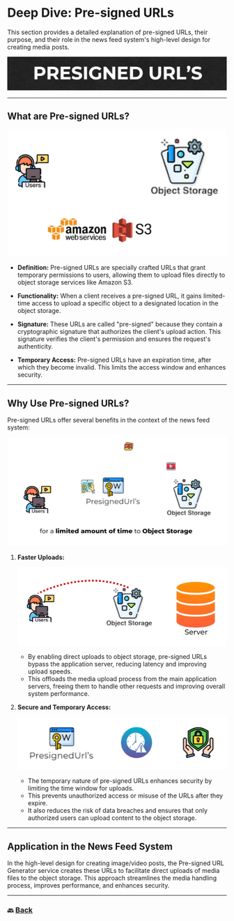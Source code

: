 # **Deep Dive: Pre-signed URLs**

This section provides a detailed explanation of pre-signed URLs, their purpose, and their role in the news feed system's high-level design for creating media posts.

![14.png](img/14.png)

---


## **What are Pre-signed URLs?**

![15.png](img/15.png)

* **Definition:** Pre-signed URLs are specially crafted URLs that grant temporary permissions to users, allowing them to upload files directly to object storage services like Amazon S3.

* **Functionality:** When a client receives a pre-signed URL, it gains limited-time access to upload a specific object to a designated location in the object storage.

* **Signature:** These URLs are called "pre-signed" because they contain a cryptographic signature that authorizes the client's upload action. This signature verifies the client's permission and ensures the request's authenticity.

* **Temporary Access:** Pre-signed URLs have an expiration time, after which they become invalid. This limits the access window and enhances security.

---

## **Why Use Pre-signed URLs?**

Pre-signed URLs offer several benefits in the context of the news feed system:

![16.png](img/16.png)

1. **Faster Uploads:**

    ![17.png](img/17.png)

   * By enabling direct uploads to object storage, pre-signed URLs bypass the application server, reducing latency and improving upload speeds.  
   * This offloads the media upload process from the main application servers, freeing them to handle other requests and improving overall system performance.


2. **Secure and Temporary Access:**  
     
   ![18.png](img/18.png)

   * The temporary nature of pre-signed URLs enhances security by limiting the time window for uploads.  
   * This prevents unauthorized access or misuse of the URLs after they expire.  
   * It also reduces the risk of data breaches and ensures that only authorized users can upload content to the object storage.

---

## **Application in the News Feed System**

In the high-level design for creating image/video posts, the Pre-signed URL Generator service creates these URLs to facilitate direct uploads of media files to the object storage. This approach streamlines the media handling process, improves performance, and enhances security.

---

### 🔙 [Back](../README.md)